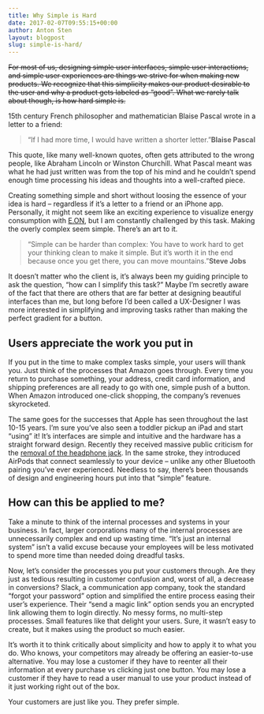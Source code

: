 ```yaml
---
title: Why Simple is Hard
date: 2017-02-07T09:55:15+00:00
author: Anton Sten
layout: blogpost
slug: simple-is-hard/
---
```

~~For most of us, designing simple user interfaces, simple user interactions, and simple user experiences are things we strive for when making new products. We recognize that this simplicity makes our product desirable to the user and why a product gets labeled as “good”. What we rarely talk about though, is how hard simple is.~~

15th century French philosopher and mathematician Blaise Pascal wrote in a letter to a friend:
>“If I had more time, I would have written a shorter letter.”**Blaise Pascal**

This quote, like many well-known quotes, often gets attributed to the wrong people, like Abraham Lincoln or Winston Churchill. What Pascal meant was what he had just written was from the top of his mind and he couldn’t spend enough time processing his ideas and thoughts into a well-crafted piece.

Creating something simple and short without loosing the essence of your idea is hard &#8211; regardless if it’s a letter to a friend or an iPhone app. Personally, it might not seem like an exciting experience to visualize energy consumption with <a href="https://www.antonsten.com/case/eon/" target="_blank">E.ON</a>, but I am constantly challenged by this task. Making the overly complex seem simple. There’s an art to it.

>“Simple can be harder than complex: You have to work hard to get your thinking clean to make it simple. But it’s worth it in the end because once you get there, you can move mountains.”**Steve Jobs**

It doesn’t matter who the client is, it’s always been my guiding principle to ask the question, “how can I simplify this task?” Maybe I’m secretly aware of the fact that there are others that are far better at designing beautiful interfaces than me, but long before I’d been called a UX-Designer I was more interested in simplifying and improving tasks rather than making the perfect gradient for a button.

## Users appreciate the work you put in

If you put in the time to make complex tasks simple, your users will thank you. Just think of the processes that Amazon goes through. Every time you return to purchase something, your address, credit card information, and shipping preferences are all ready to go with one, simple push of a button. When Amazon introduced one-click shopping, the company&#8217;s revenues skyrocketed.

The same goes for the successes that Apple has seen throughout the last 10-15 years. I’m sure you’ve also seen a toddler pickup an iPad and start “using” it! It’s interfaces are simple and intuitive and the hardware has a straight forward design. Recently they received massive public criticism for the <a href="https://www.antonsten.com/apple/" target="_blank">removal of the headphone jack</a>. In the same stroke, they introduced AirPods that connect seamlessly to your device &#8211; unlike any other Bluetooth pairing you’ve ever experienced. Needless to say, there’s been thousands of design and engineering hours put into that “simple” feature.

## How can this be applied to me?

Take a minute to think of the internal processes and systems in your business. In fact, larger corporations many of the internal processes are unnecessarily complex and end up wasting time. “It’s just an internal system” isn’t a valid excuse because your employees will be less motivated to spend more time than needed doing dreadful tasks.

Now, let’s consider the processes you put your customers through. Are they just as tedious resulting in customer confusion and, worst of all, a decrease in conversions? Slack, a communication app company, took the standard “forgot your password” option and simplified the entire process easing their user’s experience. Their “send a magic link” option sends you an encrypted link allowing them to login directly. No messy forms, no multi-step processes. Small features like that delight your users. Sure, it wasn’t easy to create, but it makes using the product so much easier.

It&#8217;s worth it to think critically about simplicity and how to apply it to what you do. Who knows, your competitors may already be offering an easier-to-use alternative. You may lose a customer if they have to reenter all their information at every purchase vs clicking just one button. You may lose a customer if they have to read a user manual to use your product instead of it just working right out of the box.

Your customers are just like you. They prefer simple.
